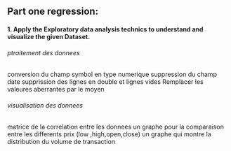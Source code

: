 <h2>Part one regression:</h2>
<h4>1. Apply the Exploratory data analysis technics to understand and visualize the given Dataset.</h4>
<h6>ptraitement des donnees</h6>
<p>
  conversion  du champ symbol en type numerique
  suppression du champ date 
  supprission des lignes en double et lignes vides
  Remplacer les valeures aberrantes par le moyen
</p>
<h6>visualisation des donnees</h6>
<P>matrice de la correlation entre les donnees
un graphe pour la comparaison entre les differents prix (low ,high,open,close)
un graphe qui montre la distribution du volume de transaction
</P>

